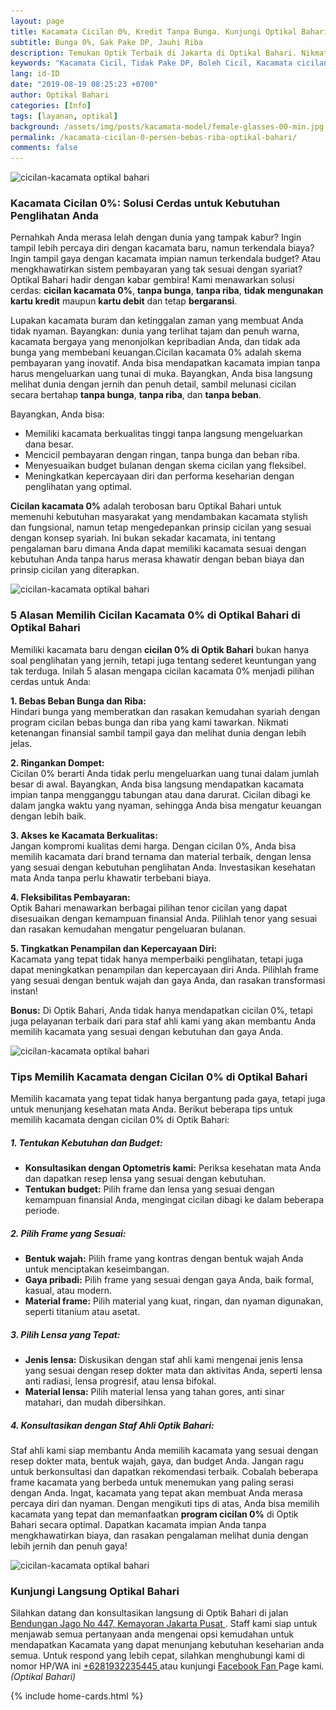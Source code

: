 ```yaml
---
layout: page
title: Kacamata Cicilan 0%, Kredit Tanpa Bunga. Kunjungi Optikal Bahari!
subtitle: Bunga 0%, Gak Pake DP, Jauhi Riba
description: Temukan Optik Terbaik di Jakarta di Optikal Bahari. Nikmati pembelian kacamata cicilan 0%, Aman Riba. Kunjungi Sekarang Untuk Pengalaman Kacamata Terbaik
keywords: "Kacamata Cicil, Tidak Pake DP, Boleh Cicil, Kacamata cicilan, Tidak Bunga."
lang: id-ID
date: "2019-08-19 08:25:23 +0700"
author: Optikal Bahari
categories: [Info]
tags: [layanan, optikal]
background: /assets/img/posts/kacamata-model/female-glasses-00-min.jpg
permalink: /kacamata-cicilan-0-persen-bebas-riba-optikal-bahari/
comments: false
---
```


<div class="card shadow p-3 mb-5 bg-white rounded">
	<img itemprop="image" 
		data-src="/assets/img/posts/tips-kacamata-kpop/tips-kacamata-pemula-nyaman-dipakai-01.jpg"
		src="/assets/img/posts/tips-kacamata-kpop/tips-kacamata-pemula-nyaman-dipakai-01.jpg"
		class="card-img-top" 
		alt="cicilan-kacamata optikal bahari" />
		<div class="card-body">
			<h3 class="card-title">
				Kacamata Cicilan 0%: Solusi Cerdas untuk Kebutuhan Penglihatan Anda
			</h3>
				<p class="card-text text-justify">					
					Pernahkah Anda merasa lelah dengan dunia yang tampak kabur? Ingin tampil lebih percaya diri dengan kacamata baru, namun terkendala biaya? Ingin tampil gaya dengan kacamata impian namun terkendala budget? Atau mengkhawatirkan sistem pembayaran yang tak sesuai dengan syariat? Optikal Bahari hadir dengan kabar gembira! Kami menawarkan solusi cerdas: <strong>cicilan kacamata 0%</strong>, <strong>tanpa bunga</strong>, <strong>tanpa riba</strong>, <strong>tidak mengunakan kartu kredit</strong> maupun <strong>kartu debit</strong> dan tetap <strong>bergaransi</strong>.
				</p>
				<p class="card-text text-justify">
					Lupakan kacamata buram dan ketinggalan zaman yang membuat Anda tidak nyaman. Bayangkan: dunia yang terlihat tajam dan penuh warna, kacamata bergaya yang menonjolkan kepribadian Anda, dan tidak ada bunga yang membebani keuangan.Cicilan kacamata 0% adalah skema pembayaran yang inovatif. Anda bisa mendapatkan kacamata impian tanpa harus mengeluarkan uang tunai di muka. Bayangkan, Anda bisa langsung melihat dunia dengan jernih dan penuh detail, sambil melunasi cicilan secara bertahap <strong>tanpa bunga</strong>, <strong>tanpa riba</strong>, dan <strong>tanpa beban</strong>.
				</p>
				<p class="card-text text-justify">
					Bayangkan, Anda bisa:
					<ul>
						<li>
							Memiliki kacamata berkualitas tinggi tanpa langsung mengeluarkan dana besar.
						</li>
						<li>
							Mencicil pembayaran dengan ringan, tanpa bunga dan beban riba.
						</li>
						<li>
							Menyesuaikan budget bulanan dengan skema cicilan yang fleksibel.
						</li>
						<li>
							Meningkatkan kepercayaan diri dan performa keseharian dengan penglihatan yang optimal.
						</li>						
					</ul>
				</p>
				<p class="card-text text-justify">
					<strong>Cicilan kacamata 0%</strong> adalah terobosan baru Optikal Bahari untuk memenuhi kebutuhan masyarakat yang mendambakan kacamata stylish dan fungsional, namun tetap mengedepankan prinsip cicilan yang sesuai dengan konsep syariah. Ini bukan sekadar kacamata, ini tentang pengalaman baru dimana Anda dapat memiliki kacamata sesuai dengan kebutuhan Anda tanpa harus merasa khawatir dengan beban biaya dan prinsip cicilan yang diterapkan.
				</p>
		</div>
</div>

<div class="card shadow p-3 mb-5 bg-white rounded">
	<img itemprop="image" 
		data-src="/assets/img/posts/tips-kacamata-kpop/tips-kacamata-pemula-nyaman-dipakai-02.jpg"
		src="/assets/img/posts/tips-kacamata-kpop/tips-kacamata-pemula-nyaman-dipakai-02.jpg"
		class="card-img-top" alt="cicilan-kacamata optikal bahari" />
	<div class="card-body">
		<h3 class="card-title">
			5 Alasan Memilih Cicilan Kacamata 0% di Optikal Bahari di Optikal Bahari
		</h3>
		<p class="card-text text-justify">
			Memiliki kacamata baru dengan <strong>cicilan 0% di Optik Bahari</strong> bukan hanya soal penglihatan yang jernih, tetapi juga tentang sederet keuntungan yang tak terduga. Inilah 5 alasan mengapa cicilan kacamata 0% menjadi pilihan cerdas untuk Anda:
		</p>
		<p class="card-text text-justify">
			<strong>1. Bebas Beban Bunga dan Riba:</strong><br />
			Hindari bunga yang memberatkan dan rasakan kemudahan syariah dengan program cicilan bebas bunga dan riba yang kami tawarkan. Nikmati ketenangan finansial sambil tampil gaya dan melihat dunia dengan lebih jelas.
		</p>
		<p class="card-text text-justify">
			<strong>2. Ringankan Dompet:</strong><br />
			Cicilan 0% berarti Anda tidak perlu mengeluarkan uang tunai dalam jumlah besar di awal. Bayangkan, Anda bisa langsung mendapatkan kacamata impian tanpa mengganggu tabungan atau dana darurat. Cicilan dibagi ke dalam jangka waktu yang nyaman, sehingga Anda bisa mengatur keuangan dengan lebih baik.
		</p>
		<p class="card-text text-justify">
			<strong>3. Akses ke Kacamata Berkualitas:</strong><br />
			Jangan kompromi kualitas demi harga. Dengan cicilan 0%, Anda bisa memilih kacamata dari brand ternama dan material terbaik, dengan lensa yang sesuai dengan kebutuhan penglihatan Anda. Investasikan kesehatan mata Anda tanpa perlu khawatir terbebani biaya.
		</p>
		<p class="card-text text-justify">
			<strong>4. Fleksibilitas Pembayaran:</strong><br />
			Optik Bahari menawarkan berbagai pilihan tenor cicilan yang dapat disesuaikan dengan kemampuan finansial Anda. Pilihlah tenor yang sesuai dan rasakan kemudahan mengatur pengeluaran bulanan.
		</p>
		<p class="card-text text-justify">
			<strong>5. Tingkatkan Penampilan dan Kepercayaan Diri:</strong><br />
			Kacamata yang tepat tidak hanya memperbaiki penglihatan, tetapi juga dapat meningkatkan penampilan dan kepercayaan diri Anda. Pilihlah frame yang sesuai dengan bentuk wajah dan gaya Anda, dan rasakan transformasi instan!
		</p>
		<p class="card-text text-justify">
			<strong>Bonus:</strong> Di Optik Bahari, Anda tidak hanya mendapatkan cicilan 0%, tetapi juga pelayanan terbaik dari para staf ahli kami yang akan membantu Anda memilih kacamata yang sesuai dengan kebutuhan dan gaya Anda.
		</p>
	</div>
</div>

<div class="card shadow p-3 mb-5 bg-white rounded">
	<img itemprop="image" 
		data-src="/assets/img/posts/tips-kacamata-kpop/tips-kacamata-pemula-nyaman-dipakai-03.jpg"
		src="/assets/img/posts/tips-kacamata-kpop/tips-kacamata-pemula-nyaman-dipakai-03.jpg"
		class="card-img-top" alt="cicilan-kacamata optikal bahari" />
	<div class="card-body">
		<h3 class="card-title">
			Tips Memilih Kacamata dengan Cicilan 0% di Optikal Bahari
		</h3>
		<p class="card-text text-justify">
			Memilih kacamata yang tepat tidak hanya bergantung pada gaya, tetapi juga untuk menunjang kesehatan mata Anda. Berikut beberapa tips untuk memilih kacamata dengan cicilan 0% di Optik Bahari:
		</p>
			<h5 class="card-title">
				1. Tentukan Kebutuhan dan Budget:
			</h5>
			<p class="card-text text-justify">		
				<ul>
					<li>
						<strong>Konsultasikan dengan Optometris kami:</strong> Periksa kesehatan mata Anda dan dapatkan resep lensa yang sesuai dengan kebutuhan.
					</li>
					<li>
						<strong>Tentukan budget:</strong> Pilih frame dan lensa yang sesuai dengan kemampuan finansial Anda, mengingat cicilan dibagi ke dalam beberapa periode.
					</li>
				</ul>
			</p>
			<h5 class="card-title">
				2. Pilih Frame yang Sesuai:
			</h5>
			<p class="card-text text-justify">		
				<ul>
					<li>
						<strong>Bentuk wajah:</strong> Pilih frame yang kontras dengan bentuk wajah Anda untuk menciptakan keseimbangan.
					</li>
					<li>
						<strong>Gaya pribadi:</strong> Pilih frame yang sesuai dengan gaya Anda, baik formal, kasual, atau modern.
					</li>
					<li>
						<strong>Material frame:</strong> Pilih material yang kuat, ringan, dan nyaman digunakan, seperti titanium atau asetat.
					</li>
				</ul>
			</p>
			<h5 class="card-title">
				3. Pilih Lensa yang Tepat:
			</h5>
			<p class="card-text text-justify">		
				<ul>
					<li>
						<strong>Jenis lensa:</strong> Diskusikan dengan staf ahli kami mengenai jenis lensa yang sesuai dengan resep dokter mata dan aktivitas Anda, seperti lensa anti radiasi, lensa progresif, atau lensa bifokal.
					</li>
					<li>
						<strong>Material lensa:</strong> Pilih material lensa yang tahan gores, anti sinar matahari, dan mudah dibersihkan.
					</li>
				</ul>
			</p>			
			<h5 class="card-title">
				4. Konsultasikan dengan Staf Ahli Optik Bahari:
			</h5>
			<p class="card-text text-justify">		
				Staf ahli kami siap membantu Anda memilih kacamata yang sesuai dengan resep dokter mata, bentuk wajah, gaya, dan budget Anda. Jangan ragu untuk berkonsultasi dan dapatkan rekomendasi terbaik. Cobalah beberapa frame kacamata yang berbeda untuk menemukan yang paling serasi dengan Anda. Ingat, kacamata yang tepat akan membuat Anda merasa percaya diri dan nyaman. Dengan mengikuti tips di atas, Anda bisa memilih kacamata yang tepat dan memanfaatkan <strong>program cicilan 0%</strong> di Optik Bahari secara optimal. Dapatkan kacamata impian Anda tanpa mengkhawatirkan  biaya, dan rasakan pengalaman melihat dunia dengan lebih jernih dan penuh gaya!
		</p>		
	</div>
</div>

<div class="card shadow p-3 mb-5 bg-white rounded">
	<img itemprop="image" 
		data-src="/assets/img/posts/tips-kacamata-kpop/tips-kacamata-pemula-nyaman-dipakai-04.jpg"
		src="/assets/img/posts/tips-kacamata-kpop/tips-kacamata-pemula-nyaman-dipakai-04.jpg"
		class="card-img-top" alt="cicilan-kacamata optikal bahari" />
	<div class="card-body">
		<h3 class="card-title">
			Kunjungi Langsung Optikal Bahari
		</h3>		
		<p class="card-text text-justify">
			Silahkan datang dan konsultasikan langsung di Optik Bahari di jalan <a href="{{"/lokasi/" | relative_url }}" title="Lokasi Optikal Bahari" id="lokasi" title="Lokasi Optikal Bahari" class="lokasi">Bendungan Jago No 447, Kemayoran Jakarta Pusat
			</a>. Staff kami siap untuk menjawab semua pertanyaan anda mengenai opsi kemudahan untuk mendapatkan Kacamata yang dapat menunjang kebutuhan keseharian anda semua. Untuk respond yang lebih cepat, silahkan menghubungi kami di nomor HP/WA ini
			<a href="https://api.whatsapp.com/send?phone=6281932235445&text=Hallo%2C+saya+butuh+informasi+lebih+lanjut+mengenai+Optikal+Bahari"
				id="WhatsAppClick" class="WhatsAppCall" title="Call WhatsApp">
				+6281932235445
			</a>
			atau kunjungi
			<a href="https://www.facebook.com/optikalbahari" id="FBClick" title="Facebook Page Optikal Bahari"
				class="FacebookPage">
				Facebook Fan
			</a>
			Page kami.<em>(Optikal Bahari)</em>
		</p>
	</div>
</div>
{% include home-cards.html %}
